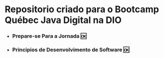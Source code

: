 # Repositorio criado para o Bootcamp Québec Java Digital na DIO

- ### Prepare-se Para a Jornada :ok:
- ### Principios de Desenvolvimento de Software :ok:


